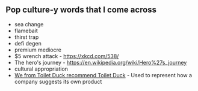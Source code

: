## Pop culture-y words that I come across

- sea change
- flamebait
- thirst trap
- defi degen
- premium mediocre
- $5 wrench attack - https://xkcd.com/538/
- The hero's journey - https://en.wikipedia.org/wiki/Hero%27s_journey
- cultural appropriation
- [We from Toilet Duck recommend Toilet Duck](https://nl.wikipedia.org/wiki/Wij_van_Wc-eend_adviseren_Wc-eend) - Used to represent how a company suggests its own product 
